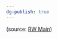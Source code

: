 ```yaml
---
dg-publish: true
---
```



(source: [RW Main](https://discord.com/channels/291184728944410624/481900360324218880/1332821607629983806))
